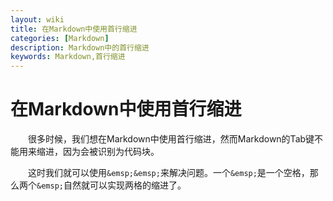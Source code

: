 ```yaml
---
layout: wiki
title: 在Markdown中使用首行缩进
categories: [Markdown]
description: Markdown中的首行缩进
keywords: Markdown,首行缩进
---
```


# 在Markdown中使用首行缩进

&emsp;&emsp;很多时候，我们想在Markdown中使用首行缩进，然而Markdown的Tab键不能用来缩进，因为会被识别为代码块。

&emsp;&emsp;这时我们就可以使用`&emsp;&emsp;`来解决问题。一个`&emsp;`是一个空格，那么两个`&emsp;`自然就可以实现两格的缩进了。